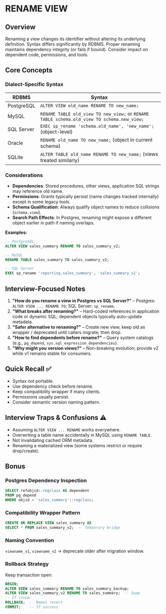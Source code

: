 # RENAME VIEW

## Overview
Renaming a view changes its identifier without altering its underlying definition. Syntax differs significantly by RDBMS. Proper renaming maintains dependency integrity (or fails if bound). Consider impact on dependent code, permissions, and tools.

## Core Concepts
### Dialect-Specific Syntax
| RDBMS | Syntax |
|-------|--------|
| PostgreSQL | `ALTER VIEW old_name RENAME TO new_name;` |
| MySQL | `RENAME TABLE old_view TO new_view;` or `RENAME TABLE schema.old_view TO schema.new_view;` |
| SQL Server | `EXEC sp_rename 'schema.old_name', 'new_name';` (object-level) |
| Oracle | `RENAME old_name TO new_name;` (object in current schema) |
| SQLite | `ALTER TABLE old_name RENAME TO new_name;` (views treated similarly) |

### Considerations
- **Dependencies**: Stored procedures, other views, application SQL strings may reference old name.
- **Permissions**: Grants typically persist (name changes tracked internally) except in some legacy tools.
- **Schema Qualification**: Always qualify object names to reduce collisions (`schema.view`).
- **Search Path Effects**: In Postgres, renaming might expose a different object earlier in path if naming overlaps.

**Examples:**
```sql
-- PostgreSQL
ALTER VIEW sales_summary RENAME TO sales_summary_v2;

-- MySQL
RENAME TABLE sales_summary TO sales_summary_v2;

-- SQL Server
EXEC sp_rename 'reporting.sales_summary', 'sales_summary_v2';
```

## Interview-Focused Notes
1. **"How do you rename a view in Postgres vs SQL Server?"** – Postgres: `ALTER VIEW ... RENAME TO`; SQL Server: `sp_rename`.
2. **"What breaks after renaming?"** – Hard-coded references in application code or dynamic SQL; dependent objects typically auto-update metadata.
3. **"Safer alternative to renaming?"** – Create new view, keep old as wrapper / deprecated until callers migrate; then drop.
4. **"How to find dependents before rename?"** – Query system catalogs (e.g., `pg_depend`, `sys.sql_expression_dependencies`).
5. **"Why might you version views?"** – Non-breaking evolution; provide v2 while v1 remains stable for consumers.

## Quick Recall ✅
- Syntax not portable.
- Use dependency check before rename.
- Keep compatibility wrapper if many clients.
- Permissions usually persist.
- Consider semantic version naming pattern.

## Interview Traps & Confusions ⚠️
- Assuming `ALTER VIEW ... RENAME` works everywhere.
- Overwriting a table name accidentally in MySQL using `RENAME TABLE`.
- Not invalidating cached ORM metadata.
- Renaming a materialized view (some systems restrict or require drop/create).

## Bonus
### Postgres Dependency Inspection
```sql
SELECT refobjid::regclass AS dependent
FROM pg_depend
WHERE objid = 'sales_summary'::regclass;
```

### Compatibility Wrapper Pattern
```sql
CREATE OR REPLACE VIEW sales_summary AS
SELECT * FROM sales_summary_v2;  -- Temporary bridge
```

### Naming Convention
`viewname_v1`, `viewname_v2` → deprecate older after migration window.

### Rollback Strategy
Keep transaction open:
```sql
BEGIN;
ALTER VIEW sales_summary RENAME TO sales_summary_backup;
ALTER VIEW sales_summary_v2 RENAME TO sales_summary;  -- Swap
-- If issue:
ROLLBACK;  -- Names revert
COMMIT;    -- If success
```
